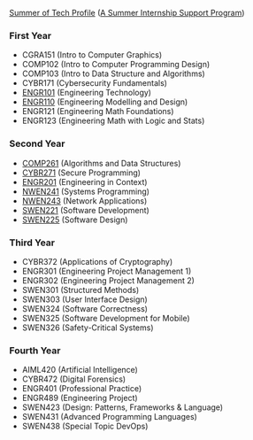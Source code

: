 [Summer of Tech Profile](https://github.com/BryonyGatehouse/Summer-of-Tech-Profile-Condensed) ([A Summer Internship Support Program](https://summeroftech.co.nz))

### First Year
- CGRA151 (Intro to Computer Graphics)
- COMP102 (Intro to Computer Programming Design)
- COMP103 (Intro to Data Structure and Algorithms)
- CYBR171 (Cybersecurity Fundamentals)
- [ENGR101](https://github.com/BryonyGatehouse/ENGR101) (Engineering Technology)
- [ENGR110](https://github.com/BryonyGatehouse/ENGR110) (Engineering Modelling and Design)
- ENGR121 (Engineering Math Foundations)
- ENGR123 (Engineering Math with Logic and Stats)

### Second Year
- [COMP261](https://github.com/BryonyGatehouse/COMP261)	(Algorithms and Data Structures)
- [CYBR271](https://github.com/BryonyGatehouse/CYBR271)	(Secure Programming)
- [ENGR201](https://github.com/BryonyGatehouse/ENGR201)	(Engineering in Context)
- [NWEN241](https://github.com/BryonyGatehouse/NWEN241)	(Systems Programming)
- [NWEN243](https://github.com/BryonyGatehouse/NWEN243)	(Network Applications)
- [SWEN221](https://github.com/BryonyGatehouse/SWEN221)	(Software Development)
- [SWEN225](https://github.com/BryonyGatehouse/SWEN225)	(Software Design)

### Third Year
- CYBR372	(Applications of Cryptography)
- ENGR301	(Engineering Project Management 1)
- ENGR302	(Engineering Project Management 2)
- SWEN301	(Structured Methods)	
- SWEN303	(User Interface Design)
- SWEN324	(Software Correctness)
- SWEN325	(Software Development for Mobile)
- SWEN326	(Safety-Critical Systems)

### Fourth Year
- AIML420	(Artificial Intelligence)
- CYBR472	(Digital Forensics)
- ENGR401	(Professional Practice)
- ENGR489	(Engineering Project)
- SWEN423	(Design: Patterns, Frameworks & Language)
- SWEN431	(Advanced Programming Languages)
- SWEN438	(Special Topic DevOps)
